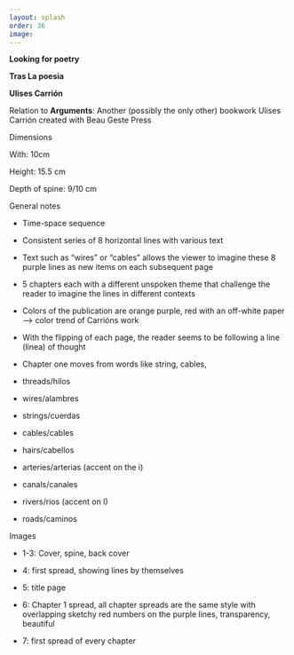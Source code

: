 ```yaml
---
layout: splash
order: 36
image:
---
```

**Looking for poetry**

**Tras La poesia**

**Ulises Carrión**

Relation to **Arguments**:
Another (possibly the only other) bookwork Ulises Carrión created with Beau Geste Press

Dimensions

With: 10cm

Height: 15.5 cm

Depth of spine: 9/10 cm

General notes

-   Time-space sequence

-   Consistent series of 8 horizontal lines with various text

-   Text such as “wires” or “cables” allows the viewer to imagine these 8 purple lines as new items on each subsequent page

-   5 chapters each with a different unspoken theme that challenge the reader to imagine the lines in different contexts

-   Colors of the publication are orange purple, red with an off-white paper —\> color trend of Carrións work

-   With the flipping of each page, the reader seems to be following a line (linea) of thought

-   Chapter one moves from words like string, cables,

-   threads/hilos

-   wires/alambres

-   strings/cuerdas

-   cables/cables

-   hairs/cabellos

-   arteries/arterias (accent on the i)

-   canals/canales

-   rivers/rios (accent on I)

-   roads/caminos

Images

-   1-3: Cover, spine, back cover

-   4: first spread, showing lines by themselves

-   5: title page

-   6: Chapter 1 spread, all chapter spreads are the same style with overlapping sketchy red numbers on the purple lines, transparency, beautiful

-   7: first spread of every chapter
